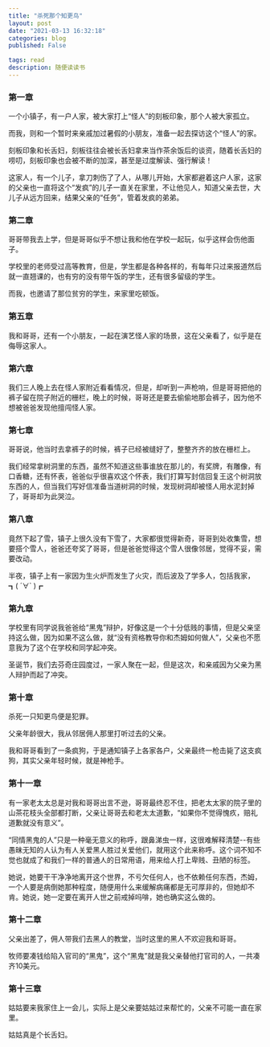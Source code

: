 ```yaml
---
title: "杀死那个知更鸟"
layout: post
date: "2021-03-13 16:32:18"
categories: blog
published: False

tags: read
description: 随便读读书
---
```



### 第一章

一个小镇子，有一户人家，被大家打上“怪人”的刻板印象，那个人被大家孤立。

而我，则和一个暂时来亲戚加过暑假的小朋友，准备一起去探访这个“怪人”的家。


刻板印象和长舌妇，刻板往往会被长舌妇拿来当作茶余饭后的谈资，随着长舌妇的唠叨，刻板印象也会被不断的加深，甚至是过度解读、强行解读！

这家人，有一个儿子，拿刀刺伤了了人，从哪儿开始，大家都避着这户人家，这家的父亲也一直将这个“发疯”的儿子一直关在家里，不让他见人，知道父亲去世，大儿子从远方回来，结果父亲的“任务”，管着发疯的弟弟。

### 第二章

哥哥带我去上学，但是哥哥似乎不想让我和他在学校一起玩，似乎这样会伤他面子。

学校里的老师受过高等教育，但是，学生都是各种各样的，有每年只过来报道然后就一直翘课的，也有穷的没有带午饭的学生，还有很多留级的学生。

而我，也邀请了那位贫穷的学生，来家里吃顿饭。

### 第五章

我和哥哥，还有一个小朋友，一起在演艺怪人家的场景，这在父亲看了，似乎是在侮辱这家人。

### 第六章

我们三人晚上去在怪人家附近看看情况，但是，却听到一声枪响，但是哥哥把他的裤子留在院子附近的栅栏，晚上的时候，哥哥还是要去偷偷地那会裤子，因为他不想被爸爸发现他擅闯怪人家。

### 第七章

哥哥说，他当时去拿裤子的时候，裤子已经被缝好了，整整齐齐的放在栅栏上。

我们经常拿树洞里的东西，虽然不知道这些事谁放在那儿的，有奖牌，有雕像，有口香糖，还有怀表，爸爸似乎很喜欢这个怀表，我们打算写封信回复王这个树洞放东西的人，但当我们写好信准备当道树洞的时候，发现树洞却被怪人用水泥封掉了，哥哥却为此哭泣。

### 第八章

竟然下起了雪，镇子上很久没有下雪了，大家都很觉得新奇，哥哥到处收集雪，想要搭个雪人，爸爸还夸奖了哥哥，但是爸爸觉得这个雪人很像邻居，觉得不妥，需要改动。

半夜，镇子上有一家因为生火炉而发生了火灾，而后波及了学多人，包括我家，┓( ´∀` )┏

### 第九章

学校里有同学说我爸爸给“黑鬼”辩护，好像这是一个十分低贱的事情，但是父亲坚持这么做，因为如果不这么做，就“没有资格教导你和杰姆如何做人”，父亲也不愿意我为了这个在学校和同学起冲突。

圣诞节，我们去芬奇庄园度过，一家人聚在一起，但是这次，和亲戚因为父亲为黑人辩护而起了冲突。

### 第十章

杀死一只知更鸟便是犯罪。

父亲年龄很大，我从邻居佣人那里打听过去的父亲。

我和哥哥看到了一条疯狗，于是通知镇子上各家各户，父亲最终一枪击毙了这支疯狗，其实父亲年轻时候，就是神枪手。

### 第十一章

有一家老太太总是对我和哥哥出言不逊，哥哥最终忍不住，把老太太家的院子里的山茶花枝头全部都打断，父亲让哥哥去和老太太道歉，“如果你不觉得愧疚，赔礼道歉就没有意义”。

“同情黑鬼的人”只是一种毫无意义的称呼，跟鼻涕虫一样，这很难解释清楚--有些愚昧无知的人认为有人关爱黑人胜过关爱他们，就用这个此来称呼。这个词不知不觉也就成了和我们一样的普通人的日常用语，用来给人打上卑贱、丑陋的标签。

她说，她要干干净净地离开这个世界，不亏欠任何人，也不依赖任何东西，杰姆，一个人要是病倒她那种程度，随便用什么来缓解病痛都是无可厚非的，但她却不肯。她说，她一定要在离开人世之前戒掉吗啡，她也确实这么做的。

### 第十二章

父亲出差了，佣人带我们去黑人的教堂，当时这里的黑人不欢迎我和哥哥。

牧师要凑钱给陷入官司的“黑鬼”，这个“黑鬼”就是我父亲替他打官司的人，一共凑齐10美元。

### 第十三章

姑姑要来我家住上一会儿，实际上是父亲要姑姑过来帮忙的，父亲不可能一直在家里。

姑姑真是个长舌妇。



